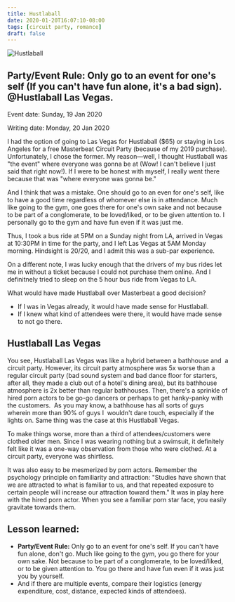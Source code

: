 ```yaml
---
title: Hustlaball
date: 2020-01-20T16:07:10-08:00
tags: [circuit party, romance] 
draft: false
---
```



![Hustlaball](/img/hustlaball.jpg)


Party/Event Rule: Only go to an event for one's self (If you can't have fun alone, it's a bad sign). @Hustlaball Las Vegas.
---


<!--more-->

Event date: Sunday, 19 Jan 2020

Writing date: Monday, 20 Jan 2020

I had the option of going to Las Vegas for Hustlaball ($65) or staying in Los Angeles for a free Masterbeat Circuit Party (because of my 2019 purchase). Unfortunately, I chose the former. My reason—well, I thought Hustlaball was "the event" where everyone was gonna be at (Wow! I can't believe I just said that right now!). If I were to be honest with myself, I really went there because that was "where everyone was gonna be." 

And I think that was a mistake. One should go to an even for one's self, like to have a good time regardless of whomever else is in attendance. Much like going to the gym, one goes there for one's own sake and not because to be part of a conglomerate, to be loved/liked, or to be given attention to. I personally go to the gym and have fun even if it was just me. 


Thus, I took a bus ride at 5PM on a Sunday night from LA, arrived in Vegas at 10:30PM in time for the party, and I left Las Vegas at 5AM Monday morning. Hindsight is 20/20, and I admit this was a sub-par experience.

On a different note, I was lucky enough that the drivers of my bus rides let me in without  a ticket because I could not purchase them online. And I definitnely tried to sleep on the 5 hour bus ride from Vegas to LA. 

What would have made Hustlaball over Masterbeat a good decision?

* If I was in Vegas already, it would have made sense for Hustlaball.
* If I knew what kind of attendees were there, it would have made sense to not go there.

Hustlaball Las Vegas
---

You see, Hustlaball Las Vegas was like a hybrid between a bathhouse and  a circuit party. However, its circuit party atmosphere was 5x worse than a regular circuit party (bad sound system and bad dance floor for starters, after all, they made a club out of a hotel's dining area), but its bathhouse atmosphere is 2x better than regular bathhouses. Then, there's a sprinkle of hired porn actors to be go-go dancers or perhaps to get hanky-panky with the customers. 
As you may know, a bathhouse has all sorts of guys wherein more than 90% of guys I  wouldn't dare touch, especially if the lights on. Same thing was the case at this Hustlaball Vegas. 

To make things worse, more than a third of attendees/customers were clothed older men. Since I was wearing nothing but a swimsuit, it definitely felt like it was a one-way observation from those who were clothed. At a circuit party, everyone was shirtless. 

It was also easy to be mesmerized by porn actors. Remember the psychology principle on familiarity and attraction: "Studies have shown that we are attracted to what is familiar to us, and that repeated exposure to certain people will increase our attraction toward them." It was in play here with the hired porn actor. When you see a familiar porn star face, you easily gravitate towards them.

Lesson learned:
---

* **Party/Event Rule:** Only go to an event for one's self. If you can't have fun alone, don't go. Much like going to the gym, you go there for your own sake. Not because to be part of a conglomerate, to be loved/liked, or to be given attention to. You go there and have fun even if it was just you by yourself.
* And if there are multiple events, compare their logistics (energy expenditure, cost, distance, expected kinds of attendees).









